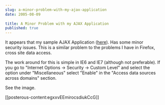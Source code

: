 ```yaml
---
slug: a-minor-problem-with-my-ajax-application
date: 2005-08-09
 
title: A Minor Problem with my AJAX Application
published: true
---
```

It appears that my sample AJAX Application  (<a href="http://www.kinlan.co.uk/AjaxExperiments/AjaxTag.html">here</a>).  Has some minor security issues.  This is a similar problem to the problems I have in Firefox, cross site data access. <p />The work around for this is simple in IE6 and IE7 (although not preferable).  If you go to  "Internet Options -&gt; Security -&gt; Custom Level"  and select the option under "Miscellaneous" select "Enable" in the "Access data sources across domains" section.<p />See the image.<p />[[posterous-content:egxxvEEmirocsdiukCcG]]<p />

